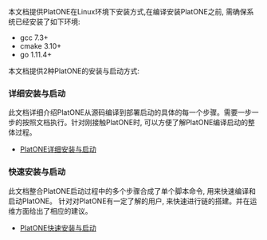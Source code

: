 本文档提供PlatONE在Linux环境下安装方式,在编译安装PlatONE之前, 需确保系统已经安装了如下环境:

* gcc 7.3+
* cmake 3.10+
* go 1.11.4+

本文档提供2种PlatONE的安装与启动方式:

### 详细安装与启动  
此文档详细介绍PlatONE从源码编译到部署启动的具体的每一个步骤。需要一步一步的按照文档执行。针对刚接触PlatONE时, 可以方便了解PlatONE编译启动的整体过程。
  * [PlatONE详细安装与启动](zh-cn/basics/Installation/[Chinese-Simplified]-详细安装与启动.md)

    
### 快速安装与启动
此文档整合PlatONE启动过程中的多个步骤合成了单个脚本命令, 用来快速编译和启动PlatONE。 针对对PlatONE有一定了解的用户, 来快速进行链的搭建。并在运维方面给出了相应的建议。
  * [PlatONE快速安装与启动](zh-cn/basics/Installation/[Chinese-Simplified]-快速部署.md)

